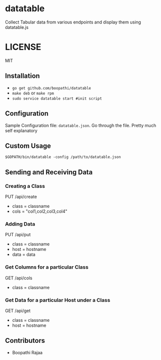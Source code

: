 datatable
=========

Collect Tabular data from various endpoints and display them using datatable.js

# LICENSE

MIT

## Installation

+ `go get github.com/boopathi/datatable`
+ `make deb` or `make rpm`
+ `sudo service datatable start #init script`

## Configuration

Sample Configuration file: `datatable.json`. Go through the file. Pretty much self explanatory

## Custom Usage

`$GOPATH/bin/datatable -config /path/to/datatable.json`

## Sending and Receiving Data

### Creating a Class

PUT /api/create

+ class = classname
+ cols = "col1,col2,col3,col4"

### Adding Data

PUT /api/put

+ class = classname
+ host = hostname
+ data = data

### Get Columns for a particular Class

GET /api/cols

+ class = classname

### Get Data for a particular Host under a Class

GET /api/get

+ class = classname
+ host = hostname

## Contributors

+ Boopathi Rajaa <boopathi>
